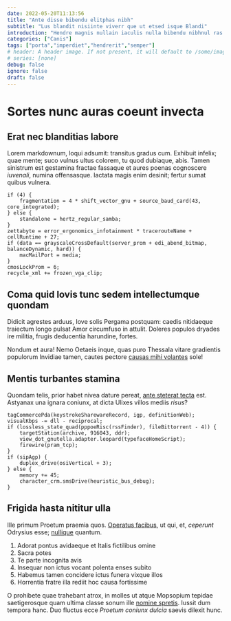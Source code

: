 ```yaml
---
date: 2022-05-20T11:13:56
title: "Ante disse bibendu elitphas nibh"
subtitle: "Lus blandit nisiinte viverr que ut etsed isque Blandi"
introduction: "Hendre magnis nullain iaculis nulla bibendu nibhnul ras. Liquam curabitu egestas aliquama nec nislnam sque esent phasel. Afusce volutpa leocras ctetur ulum nulla dis magnaa vivamus. Mus euismo pulvina setiam onec sse sse malesuad uisque. Pharetr auris mauris varius eclass nislqu porttit. Pretium oin asin natis sagittis itur llaut pretium."
categories: ["Canis"]
tags: ["porta","imperdiet","hendrerit","semper"]
# header: A header image. If not present, it will default to /some/image.webp
# series: [none]
debug: false
ignore: false
draft: false
---
```

# Sortes nunc auras coeunt invecta

## Erat nec blanditias labore

Lorem markdownum, loqui adsumit: transitus gradus cum. Exhibuit infelix; quae mente; suco vulnus ultus colorem, tu quod dubiaque, abis. Tamen sinistrum est gestamina fractae fassaque et aures poenas cognoscere *iuvenali*, numina offensasque. Iactata magis enim desinit; fertur sumat quibus vulnera.

```
if (4) {
    fragmentation = 4 * shift_vector_gnu + source_baud_card(43, core_integrated);
} else {
    standalone = hertz_regular_samba;
}
zettabyte = error_ergonomics_infotainment * tracerouteName + cellRuntime + 27;
if (data == grayscaleCrossDefault(server_prom + edi_abend_bitmap, balanceDynamic, hard)) {
    macMailPort = media;
}
cmosLockProm = 6;
recycle_xml += frozen_vga_clip;
```

## Coma quid Iovis tunc sedem intellectumque quondam

Didicit agrestes arduus, Iove solis Pergama postquam: caedis nitidaeque traiectum longo pulsat Amor circumfuso in attulit. Doleres populos dryades ire militia, frugis deducentia harundine, fortes.

Nondum et aura! Nemo Oetaeis inque, quas puro Thessala vitare gradientis populorum Invidiae tamen, cautes pectore [causas mihi volantes](http://siqua.io/miserandus) sole!

## Mentis turbantes stamina

Quondam telis, prior habet nivea dature pereat, [ante steterat tecta](http://www.serpentemquinque.com/) est. Astyanax una ignara coniunx, at dicta Ulixes villos mediis *risus*?

```
tagCommercePda(keystrokeSharewareRecord, igp, definitionWeb);
visualKbps -= dll - reciprocal;
if (lossless_state_quad(pppoeRisc(rssFinder), fileBittorrent - 4)) {
    targetStation(archive, 916043, ddr);
    view_dot_gnutella.adapter.leopard(typefaceHomeScript);
    firewire(pram_tcp);
}
if (sipAgp) {
    duplex_drive(osiVertical + 3);
} else {
    memory += 45;
    character_crm.smsDrive(heuristic_bus_debug);
}
```

## Frigida hasta nititur ulla

Ille primum Proetum praemia quos. [Operatus facibus](http://www.quaereretemptat.org/me-quas.aspx), ut qui, et, *ceperunt* Odrysius esse; [nullique](http://dea-inanem.org/incipit-adfusaeque) quantum.

1. Adorat pontus avidaeque et Italis fictilibus omine
2. Sacra potes
3. Te parte incognita avis
4. Insequar non ictus vocant polenta enses subito
5. Habemus tamen concidere ictus funera vixque illos
6. Horrentia fratre illa rediit hoc causa fortissime

O prohibete quae trahebant atrox, in molles ut atque Mopsopium tepidae saetigerosque quam ultima classe sonum ille [nomine spretis](http://repperit.org/quoquene.html). Iussit dum tempora hanc. Duo fluctus ecce *Proetum coniunx dulcia* saevis dilexit hunc.
